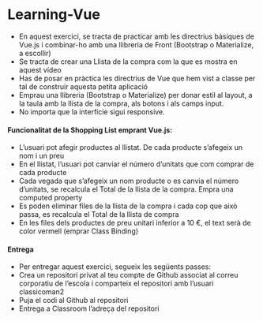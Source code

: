 # Learning-Vue

- En aquest exercici, se tracta de practicar amb les directrius bàsiques de Vue.js i combinar-ho amb una llibreria de Front (Bootstrap o Materialize, a escollir)
- Se tracta de crear una Llista de la compra com la que es mostra en aquest vídeo
- Has de posar en pràctica les directrius de Vue que hem vist a classe per tal de construir aquesta petita aplicació
- Emprau una llibreria (Bootstrap o Materialize) per donar estil al layout, a la taula amb la llista de la compra, als botons i als camps input. 
- No importa que la interfície sigui responsive. 

#### Funcionalitat de la Shopping List emprant Vue.js:
- L’usuari pot afegir productes al llistat. De cada producte s’afegeix un nom  i un  preu
- En el llistat, l’usuari pot canviar el número d’unitats que com comprar de cada producte
- Cada vegada que s’afegeix un nom producte o es canvia el número d’unitats, se recalcula el Total de la llista de la compra. Empra una computed property
- Es poden eliminar files de la llista de la compra i cada cop que això passa, es recalcula el Total de la llista de compra
- En les files dels productes de preu unitari inferior a 10 €, el text serà de color vermell (emprar Class Binding)
#### Entrega
- Per entregar aquest exercici, segueix les següents passes:
- Crea un repositori privat al teu compte de Github associat al correu corporatiu de l’escola i comparteix el repositori amb l’usuari  classicoman2
- Puja el codi al Github al repositori
- Entrega a Classroom l’adreça del repositori
